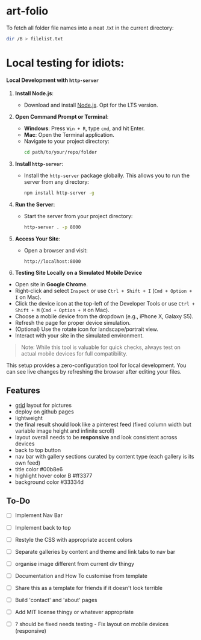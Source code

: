 # art-folio

To fetch all folder file names into a neat .txt in the current directory:
```bash
dir /B > filelist.txt
```

# Local testing for idiots:

#### Local Development with `http-server`

1. **Install Node.js**:
   - Download and install [Node.js](https://nodejs.org/). Opt for the LTS version.

2. **Open Command Prompt or Terminal**:
   - **Windows**: Press `Win + R`, type `cmd`, and hit Enter.
   - **Mac**: Open the Terminal application.
   - Navigate to your project directory:
     ```bash
     cd path/to/your/repo/folder
     ```

3. **Install `http-server`**:
   - Install the `http-server` package globally. This allows you to run the server from any directory:
     ```bash
     npm install http-server -g
     ```

4. **Run the Server**:
   - Start the server from your project directory:
     ```bash
     http-server . -p 8000
     ```

5. **Access Your Site**:
   - Open a browser and visit:
     ```
     http://localhost:8000
     ```

6. **Testing Site Locally on a Simulated Mobile Device**

- Open site in **Google Chrome**.
- Right-click and select `Inspect` or use `Ctrl + Shift + I` (`Cmd + Option + I` on Mac).
- Click the device icon at the top-left of the Developer Tools or use `Ctrl + Shift + M` (`Cmd + Option + M` on Mac).
- Choose a mobile device from the dropdown (e.g., iPhone X, Galaxy S5).
- Refresh the page for proper device simulation.
- (Optional) Use the rotate icon for landscape/portrait view.
- Interact with your site in the simulated environment.

> Note: While this tool is valuable for quick checks, always test on actual mobile devices for full compatibility.


This setup provides a zero-configuration tool for local development. You can see live changes by refreshing the browser after editing your files.

## Features

- [grid](http://miromannino.github.io/Justified-Gallery/) layout for pictures
- deploy on github pages
- lightweight
- the final result should look like a pinterest feed (fixed column width but variable image height and infinite scroll)
- layout overall needs to be **responsive** and look consistent across devices
- back to top button
- nav bar with gallery sections curated by content type (each gallery is its own feed)
- title color #00b8e6
- highlight hover color B #ff3377
- background color #33334d

## To-Do

- [ ] Implement Nav Bar
- [ ] Implement back to top
- [ ] Restyle the CSS with appropriate accent colors
- [ ] Separate galleries by content and theme and link tabs to nav bar
- [ ] organise image different from current div thingy
- [ ] Documentation and How To customise from template
- [ ] Share this as a template for friends if it doesn't look terrible
- [ ] Build 'contact' and 'about' pages
- [ ] Add MIT license thingy or whatever appropriate
- [ ] ? should be fixed needs testing - Fix layout on mobile devices (responsive)

